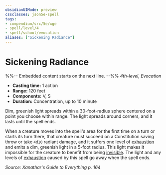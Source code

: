 ```yaml
---
obsidianUIMode: preview
cssclasses: json5e-spell
tags:
- compendium/src/5e/xge
- spell/level/4
- spell/school/evocation
aliases: ["Sickening Radiance"]
---
```

# Sickening Radiance
%%-- Embedded content starts on the next line. --%%
*4th-level, Evocation*  

- **Casting time:** 1 action
- **Range:** 120 feet
- **Components:** V, S
- **Duration:** Concentration, up to 10 minute

Dim, greenish light spreads within a 30-foot-radius sphere centered on a point you choose within range. The light spreads around corners, and it lasts until the spell ends.

When a creature moves into the spell's area for the first time on a turn or starts its turn there, that creature must succeed on a Constitution saving throw or take `4d10` radiant damage, and it suffers one level of [exhaustion](Mechanics/Rules/conditions.md#Exhaustion) and emits a dim, greenish light in a 5-foot radius. This light makes it impossible for the creature to benefit from being [invisible](Mechanics/Rules/conditions.md#Invisible). The light and any levels of [exhaustion](Mechanics/Rules/conditions.md#Exhaustion) caused by this spell go away when the spell ends.

*Source: Xanathar's Guide to Everything p. 164*